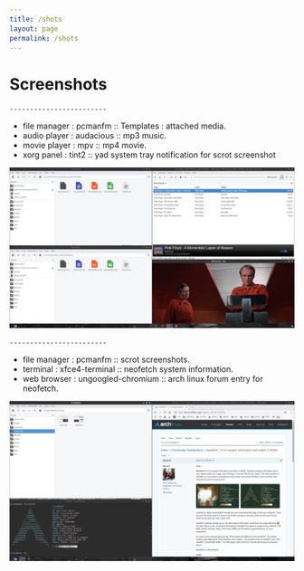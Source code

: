 ```yaml
---
title: /shots
layout: page
permalink: /shots
---
```


# Screenshots

```text
------------------------
```

* file manager : pcmanfm :: Templates : attached media.
* audio player : audacious :: mp3 music.
* movie player : mpv :: mp4 movie.
* xorg panel : tint2 :: yad system tray notification for scrot screenshot

>

<a href="/images/00/1.jpg"><img src="images/00/1.jpg" width="600"/></a>

```text
------------------------
```


* file manager : pcmanfm :: scrot screenshots.
* terminal : xfce4-terminal :: neofetch system information.
* web browser : ungoogled-chromium :: arch linux forum entry for neofetch.

>

<a href="/images/00/2.jpg"><img src="images/00/2.jpg" width="600"/></a>

>
